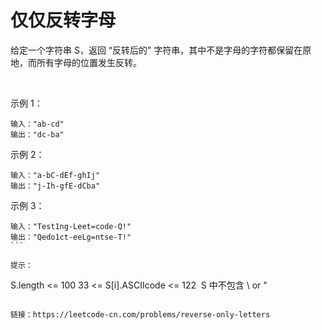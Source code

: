 # 仅仅反转字母

给定一个字符串 S，返回 “反转后的” 字符串，其中不是字母的字符都保留在原地，而所有字母的位置发生反转。

 

示例 1：
```
输入："ab-cd"
输出："dc-ba"
```
示例 2：
```
输入："a-bC-dEf-ghIj"
输出："j-Ih-gfE-dCba"
```

示例 3：
```
输入："Test1ng-Leet=code-Q!"
输出："Qedo1ct-eeLg=ntse-T!"
``` 

提示：

```
S.length <= 100
33 <= S[i].ASCIIcode <= 122 
S 中不包含 \ or "

```

链接：https://leetcode-cn.com/problems/reverse-only-letters
